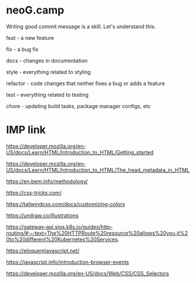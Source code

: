 # neoG.camp
Writing good commit message is a skill. Let's understand this.

feat - a new feature

fix - a bug fix

docs - changes in documentation

style - everything related to styling

refactor - code changes that neither fixes a bug or adds a feature

test - everything related to testing

chore - updating build tasks, package manager configs, etc

# IMP link

https://developer.mozilla.org/en-US/docs/Learn/HTML/Introduction_to_HTML/Getting_started

https://developer.mozilla.org/en-US/docs/Learn/HTML/Introduction_to_HTML/The_head_metadata_in_HTML

https://en.bem.info/methodology/

https://css-tricks.com/

https://tailwindcss.com/docs/customizing-colors

https://undraw.co/illustrations

https://gateway-api.sigs.k8s.io/guides/http-routing/#:~:text=The%20HTTPRoute%20resource%20allows%20you,it%20to%20different%20Kubernetes%20Services.

https://eloquentjavascript.net/

https://javascript.info/introduction-browser-events

https://developer.mozilla.org/en-US/docs/Web/CSS/CSS_Selectors
